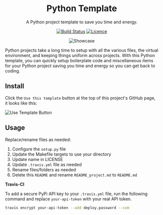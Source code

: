 <div align="center">

# Python Template

A Python project template to save you time and energy.

[![Build Status](https://travis-ci.com/justintime50/python-template.svg?branch=main)](https://travis-ci.com/justintime50/python-template)
[![Licence](https://img.shields.io/github/license/justintime50/python-template)](LICENSE)

<img src="assets/showcase.png" alt="Showcase">

</div>

Python projects take a long time to setup with all the various files, the virtual environment, and keeping things uniform across projects. With this Python template, you can quickly setup boilerplate code and miscellaneous items for your Python project saving you time and energy so you can get back to coding. 

## Install

Click the `Use this template` button at the top of this project's GitHub page, it looks like this:

<img src="assets/use_template_button.png" alt="Use Template Button">

## Usage

Replace/rename files as needed:

1. Configure the `setup.py` file
1. Update the Makefile targets to use your directory
1. Update name in LICENSE
1. Update `.travis.yml` file as needed
1. Rename files/folders as needed 
1. Delete this `README` and rename `README_project.md` to `README.md`

**Travis-CI**

To add a secure PyPi API key to your `.travis.yml` file, run the following command and replace `your-api-token` with your real API token.

```bash
travis encrypt your-api-token --add deploy.password --com
```
